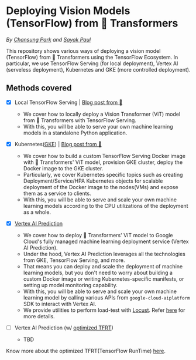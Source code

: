 # Deploying Vision Models (TensorFlow) from 🤗 Transformers

_By [Chansung Park](https://github.com/deep-diver) and [Sayak Paul](https://github.com/sayakpaul)_

This repository shows various ways of deploying a vision model (TensorFlow) from 🤗 Transformers using the TensorFlow Ecosystem. In particular, we use TensorFlow Serving (for local deployment), Vertex AI (serveless deployment), Kubernetes and GKE (more controlled deployment).

## Methods covered

- [x] Local TensorFlow Serving | [Blog post from 🤗](https://huggingface.co/blog/tf-serving-vision)
  - We cover how to locally deploy a Vision Transformer (ViT) model from 🤗 Transformers with TensorFlow Serving. 
  - With this, you will be able to serve your own machine learning models in a standalone Python application.
- [x] Kubernetes([GKE](https://cloud.google.com/kubernetes-engine)) | [Blog post from 🤗](https://huggingface.co/blog/deploy-tfserving-kubernetes)
  - We cover how to build a custom TensorFlow Serving Docker image with 🤗 Transformers' ViT model, provision GKE cluster, deploy the Docker image to the GKE cluster.
  - Particularly, we cover Kubernetes specific topics such as creating Deployment/Service/HPA Kubernetes objects for scalable deployment of the Docker image to the nodes(VMs) and expose them as a service to clients.
  - With this, you will be able to serve and scale your own machine learning models according to the CPU utilizations of the deployment as a whole.
- [x] [Vertex AI Prediction](https://cloud.google.com/vertex-ai/docs/predictions/getting-predictions) 
  - We cover how to deploy 🤗 Transformers' ViT model to Google Cloud's fully managed machine learning deployment service (Vertex AI Prediction). 
  - Under the hood, Vertex AI Prediction leverages all the technologies from GKE, TensorFlow Serving, and more. 
  - That means you can deploy and scale the deployment of machine learning models, but you don't need to worry about building a custom Docker image or writing Kubernetes-specific manifests, or setting up model monitoring capability.
  - With this, you will be able to serve and scale your own machine learning model by calling various APIs from `google-cloud-aiplatform` SDK to interact with Vertex AI. 
  - We provide utilities to perform load-test with [Locust](https://locust.io/). Refer [here](./hf_vision_model_vertex_ai/locust) for more details.

- [ ] Vertex AI Prediction (w/ [optimized TFRT](https://cloud.google.com/vertex-ai/docs/predictions/optimized-tensorflow-runtime))
  - TBD

Know more about the optimized TFRT(TensorFlow RunTime) [here](https://github.com/tensorflow/runtime).

